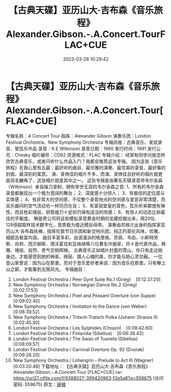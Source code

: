 ﻿---
title: 【古典天碟】亚历山大·吉布森《音乐旅程》Alexander.Gibson.-.A.Concert.TourFLAC+CUE
date: 2023-03-28 10:29:42
categories: 古典音乐、新世纪、纯音雅乐
tags: 纯音雅乐
---
# 【古典天碟】亚历山大·吉布森《音乐旅程》Alexander.Gibson.-.A.Concert.Tour[FLAC+CUE]

专辑名称：A Concert Tour
指挥：Alexander Gibson
演奏乐团：London Festival Orchestra、New Symphony Orchestra
专辑风格：古典音乐、发烧录音、管弦乐作品
录音：K.E.Wilkinson
录音日期：1960
发行时间：1991
发行公司：Chesky
唱片编号：CD62
资源格式：FLAC
专辑介绍：
经常有同学问我怎样欣赏古典音乐，或者问听什么作品入门？我都会推荐这张专辑。
因为这张《音乐旅程》在我心里有五最：最好听的曲目、最优雅的演奏、最完美的录音、最好看的封面、最深刻的寓意。
演、录俱佳的唱片不多，而演、录俱佳且好听的唱片就更是凤毛麟角了，这张唱片就是其中之一。
这张专辑是由著名天碟录音师韦尔金森（Wilkinson）亲自操刀录制，拥有举世无双的韦尔金森之音:
1、所有的韦尔金森录音都展现出一个极为宽阔的舞台；
2、深度感十分惊人；
3、有极佳的定位感与实体感；
4、有非常大的空间感，不仅整个录音地点的空间感与堂音非常清楚，而且乐器间的空气流动也一样历历在目；
5、有富丽堂皇的音色，弦乐听来都很有弹性，而且色彩瑰丽，铜管威力十足却仍保有适当的肉感；
6、有惊人的动态比和最佳的平衡度。
确是奇公司将这些模拟录音黄金时期的宝藏挖掘出来，用20位、128倍超取样技术数字化，音质极为接近模拟母带。
演奏由苏格兰出身的指挥家亚历山大·吉布森执棒，指挥伦敦节日乐团和新交响乐团，纯正的英伦风味，优雅、细腻且极富内涵。
曲目丰富多彩，由浪漫派的格里格、苏佩、韦伯、小斯特劳斯、肖邦、西贝柳斯、德沃夏克和瓦格纳等八位著名作曲家，共十首代表作品，典雅、瑰丽、自然、贵气交相辉映。
古典音乐正如唱片封面的雪山，你只有走近她身边，才能感受到她的神圣、绚丽、摄人心魄的美，你才能与她心灵交融。
一位登山家曾说：因为山在那里。而对于音乐爱好者来说：因为音乐在那里。只有攀上山之巅，才能看到无限风光。
专辑曲目：
01. London Festival Orchestra / Peer Gynt Suite No.1
(Grieg)    [0:12:37.20]
02. New Symphony Orchestra / Norwegian Dance No.2
(Grieg)    [0:02:17.53]
03. New Symphony Orchestra / Poet and Peasant Overture (von
Suppe)    [0:09:02.40]
04. New Symphony Orchestra / Invitation to the Dance (von
Weber)    [0:08:39.52]
05. New Symphony Orchestra / Tritsch-Tratsch Polka (Johann Strauss
II)    [0:02:45.30]
06. London Festival Orchestra / Les Sylphides
(Chopin)    [0:08:42.60]
07. London Festival Orchestra / Finlandia
(Sibelius)    [0:06:39.43]
08. London Festival Orchestra / The Swan of Tuonela
(Sibelius)    [0:08:09.57]
09. London Festival Orchestra / Carnival Overture Op. 92
(Dvorak)    [0:09:28.20]
10. New Symphony Orchestra / Lohengrin - Prelude to Act III
(Wagner)    [0:03:20.48]
下载地址：
【古典天碟】亚历山大·吉布森《音乐旅程》 Alexander.Gibson.-.A.Concert.Tour
[FLAC+CUE].rar: https://url27.ctfile.com/f/9388027-399420963-f2e5a6?p=559675
(访问密码: 559675)
原文：[链接](https://blog.sina.com.cn/s/blog_1647c7e760103116j.html)